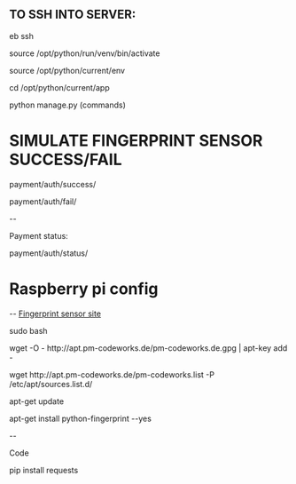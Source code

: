 TO SSH INTO SERVER:
--
eb ssh <p>
source /opt/python/run/venv/bin/activate <p>
source /opt/python/current/env<p>
cd /opt/python/current/app<p>
python manage.py (commands)


<p>

<h1>SIMULATE FINGERPRINT SENSOR SUCCESS/FAIL</h1>
<p>payment/auth/success/</p>
<p>payment/auth/fail/</p>
--
<p>Payment status:</p>
<p>payment/auth/status/<p>

<p>
<h1>Raspberry pi config</h1>
--
<a href="https://tutorials-raspberrypi.com/how-to-use-raspberry-pi-fingerprint-sensor-authentication/">Fingerprint sensor site</a>

<p></p>
<p>sudo bash</p>
<p>wget -O - http://apt.pm-codeworks.de/pm-codeworks.de.gpg | apt-key add -</p>
<p>wget http://apt.pm-codeworks.de/pm-codeworks.list -P /etc/apt/sources.list.d/</p>
<p>apt-get update</p>
<p>apt-get install python-fingerprint --yes</p>
--
<p>Code</p>
<p>pip install requests</p>
